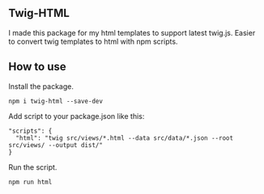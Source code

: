 ## Twig-HTML

I made this package for my html templates to support latest twig.js. Easier to convert twig templates to html with npm scripts.

## How to use

Install the package.

```text
npm i twig-html --save-dev
```

Add script to your package.json like this:

```text
"scripts": {
  "html": "twig src/views/*.html --data src/data/*.json --root src/views/ --output dist/"
}
```

Run the script.

```text
npm run html
```
